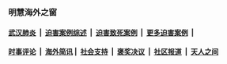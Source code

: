 
### 明慧海外之窗

####  [武汉肺炎](indexes/365.md?t=02020100) &nbsp;|&nbsp;  [迫害案例综述](indexes/328.md?t=02020100) &nbsp;|&nbsp; [迫害致死案例](indexes/277.md?t=02020100)  &nbsp;|&nbsp; [更多迫害案例](indexes/81.md?t=02020100)  &nbsp;|&nbsp; 
####  [时事评论](indexes/251.md?t=02020100) &nbsp;|&nbsp; [海外简讯](indexes/245.md?t=02020100)&nbsp;|&nbsp;  [社会支持](indexes/140.md?t=02020100) &nbsp;|&nbsp; [褒奖决议](indexes/282.md?t=02020100) &nbsp;|&nbsp; [社区报道](indexes/91.md?t=02020100)  &nbsp;|&nbsp; [天人之间](indexes/78.md?t=02020100) 

